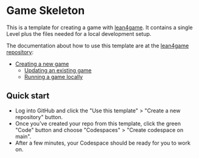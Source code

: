 # Game Skeleton

This is a template for creating a game with [lean4game](https://github.com/leanprover-community/lean4game/). It contains a single Level plus the files needed for a local development setup.

The documentation about how to use this template are at the [lean4game repository](https://github.com/leanprover-community/lean4game/):

* [Creating a new game](https://github.com/leanprover-community/lean4game/blob/main/doc/create_game.md)
  * [Updating an existing game](https://github.com/leanprover-community/lean4game/blob/main/doc/update_game.md)
  * [Running a game locally](https://github.com/leanprover-community/lean4game/blob/main/doc/running_locally.md)

## Quick start

- Log into GitHub and click the "Use this template" > "Create a new repository" button.
- Once you've created your repo from this template, click the green "Code" button and
  choose "Codespaces" > "Create codespace on main".
- After a few minutes, your Codespace should be ready for you to work on.
